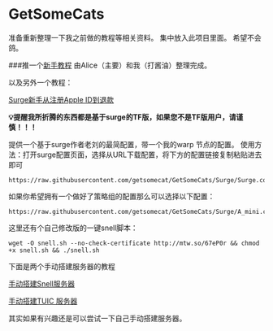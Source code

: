 # GetSomeCats
准备重新整理一下我之前做的教程等相关资料。
集中放入此项目里面。
希望不会鸽。

###推一个[新手教程](https://book.surge.ga/surge-ios) 由Alice（主要）和我（打酱油）整理完成。


以及另外一个教程：

[Surge新手从注册Apple ID到退款](/Surge新手从注册Apple%20ID到退款.md)

**💡提醒我所折腾的东西都是基于surge的TF版，如果您不是TF版用户，请谨慎！！！**



提供一个基于surge作者老刘的最简配置，带一个我的warp 节点的配置。
使用方法：打开surge配置页面，选择从URL下载配置，将下方的配置链接复制粘贴进去即可


```
https://raw.githubusercontent.com/getsomecat/GetSomeCats/Surge/Surge.conf

```

如果你希望拥有一个做好了策略组的配置那么可以选择以下配置：

```
https://raw.githubusercontent.com/getsomecat/GetSomeCats/Surge/A_mini.conf
```
这里还有个自己修改版的一键snell脚本：
```
wget -O snell.sh --no-check-certificate http://mtw.so/67eP0r && chmod +x snell.sh && ./snell.sh 
```
下面是两个手动搭建服务器的教程

[手动搭建Snell服务器](/简单搭建Snell服务.md)

[手动搭建TUIC 服务器](/简单搭建TUIC服务.md)

其实如果有兴趣还是可以尝试一下自己手动搭建服务器。
